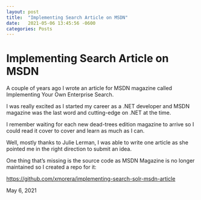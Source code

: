 ```yaml
---
layout: post
title:  "Implementing Search Article on MSDN"
date:   2021-05-06 13:45:56 -0600
categories: Posts
---
```


# Implementing Search Article on MSDN

A couple of years ago I wrote an article for MSDN magazine called Implementing Your Own Enterprise Search.

I was really excited as I started my career as a .NET developer and MSDN magazine was the last word and cutting-edge on .NET at the time.

I remember waiting for each new dead-trees edition magazine to arrive so I could read it cover to cover and learn as much as I can.

Well, mostly thanks to Julie Lerman, I was able to write one article as she pointed me in the right direction to submit an idea.

One thing that’s missing is the source code as MSDN Magazine is no longer maintained so I created a repo for it:

https://github.com/xmorera/implementing-search-solr-msdn-article

May 6, 2021